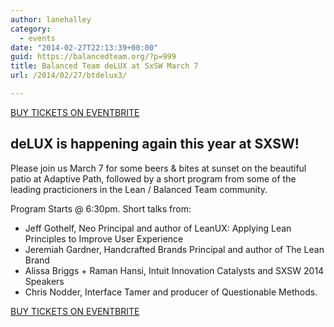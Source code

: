 ```yaml
---
author: lanehalley
category:
  - events
date: "2014-02-27T22:13:39+00:00"
guid: https://balancedteam.org/?p=999
title: Balanced Team deLUX at SxSW March 7
url: /2014/02/27/btdelux3/

---
```

[BUY TICKETS ON EVENTBRITE](https://www.eventbrite.com/e/delux-sxsw-third-edition-tickets-10741485071 "TICKETS ON EVENTBRITE")

## deLUX is happening again this year at SXSW!

Please join us March 7 for some beers & bites at sunset on the beautiful patio at Adaptive Path, followed by a short program from some of the leading practicioners in the Lean / Balanced Team community.

Program Starts @ 6:30pm. Short talks from:

- Jeff Gothelf, Neo Principal and author of LeanUX: Applying Lean Principles to Improve User Experience
- Jeremiah Gardner, Handcrafted Brands Principal and author of The Lean Brand
- Alissa Briggs + Raman Hansi, Intuit Innovation Catalysts and SXSW 2014 Speakers
- Chris Nodder, Interface Tamer and producer of Questionable Methods.

[BUY TICKETS ON EVENTBRITE](https://www.eventbrite.com/e/delux-sxsw-third-edition-tickets-10741485071 "TICKETS ON EVENTBRITE")
